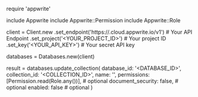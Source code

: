require 'appwrite'

include Appwrite
include Appwrite::Permission
include Appwrite::Role

client = Client.new
    .set_endpoint('https://<REGION>.cloud.appwrite.io/v1') # Your API Endpoint
    .set_project('<YOUR_PROJECT_ID>') # Your project ID
    .set_key('<YOUR_API_KEY>') # Your secret API key

databases = Databases.new(client)

result = databases.update_collection(
    database_id: '<DATABASE_ID>',
    collection_id: '<COLLECTION_ID>',
    name: '<NAME>',
    permissions: [Permission.read(Role.any())], # optional
    document_security: false, # optional
    enabled: false # optional
)
